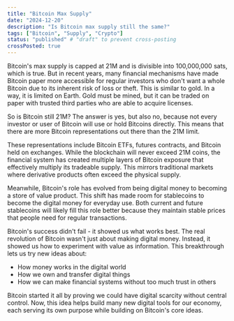 ```yaml
---
title: "Bitcoin Max Supply"
date: "2024-12-20"
description: "Is Bitcoin max supply still the same?"
tags: ["Bitcoin", "Supply", "Crypto"]
status: "published" # "draft" to prevent cross-posting
crossPosted: true
---
```


Bitcoin's max supply is capped at 21M and is divisible into 100,000,000 sats, which is true. But in recent years, many financial mechanisms have made Bitcoin paper more accessible for regular investors who don't want a whole Bitcoin due to its inherent risk of loss or theft. This is similar to gold. In a way, it is limited on Earth. Gold must be mined, but it can be traded on paper with trusted third parties who are able to acquire licenses. 

So is Bitcoin still 21M? The answer is yes, but also no, because not every investor or user of Bitcoin will use or hold Bitcoins directly. This means that there are more Bitcoin representations out there than the 21M limit.

These representations include Bitcoin ETFs, futures contracts, and Bitcoin held on exchanges. While the blockchain will never exceed 21M coins, the financial system has created multiple layers of Bitcoin exposure that effectively multiply its tradeable supply. This mirrors traditional markets where derivative products often exceed the physical supply.

Meanwhile, Bitcoin's role has evolved from being digital money to becoming a store of value product. This shift has made room for stablecoins to become the digital money for everyday use. Both current and future stablecoins will likely fill this role better because they maintain stable prices that people need for regular transactions.

Bitcoin's success didn't fail - it showed us what works best. The real revolution of Bitcoin wasn't just about making digital money. Instead, it showed us how to experiment with value as information. This breakthrough lets us try new ideas about:

- How money works in the digital world
- How we own and transfer digital things
- How we can make financial systems without too much trust in others

Bitcoin started it all by proving we could have digital scarcity without central control. Now, this idea helps build many new digital tools for our economy, each serving its own purpose while building on Bitcoin's core ideas.

